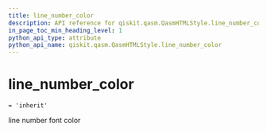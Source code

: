 ```yaml
---
title: line_number_color
description: API reference for qiskit.qasm.QasmHTMLStyle.line_number_color
in_page_toc_min_heading_level: 1
python_api_type: attribute
python_api_name: qiskit.qasm.QasmHTMLStyle.line_number_color
---
```


# line\_number\_color

<span id="qiskit.qasm.QasmHTMLStyle.line_number_color" />

`= 'inherit'`

line number font color

